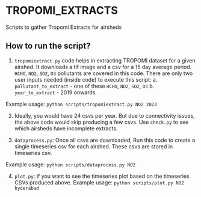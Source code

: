 # TROPOMI_EXTRACTS
Scripts to gather Tropomi Extracts for airsheds

## How to run the script?

1. `tropomiextract.py` code helps in extracting TROPOMI dataset for a given airshed. It downloads a tif image and a csv for a 15 day average period. `HCHO`, `NO2`, `SO2`, `O3` pollutants are covered in this code. There are only two user inputs needed (inside code) to execute this script:
    a. `pollutant_to_extract` - one of these `HCHO`, `NO2`, `SO2`, `O3` 
    b. `year_to_extract` - 2019 onwards.

Example usage: `python scripts/tropomiextract.py NO2 2023`

2. Ideally, you would have 24 csvs per year. But due to connectivity issues, the above code would skip producing a few csvs. Use `check.py` to see which airsheds have incomplete extracts.

3. `dataprocess.py`: Once all csvs are downloaded, Run this code to create a single timeseries csv for each airshed. These csvs are stored in timeseries csv.

Example usage: `python scripts/dataprocess.py NO2`

4. `plot.py`: If you want to see the timeseries plot based on the timeseries CSVs produced above.
Example usage: `python scripts/plot.py NO2 hyderabad`

